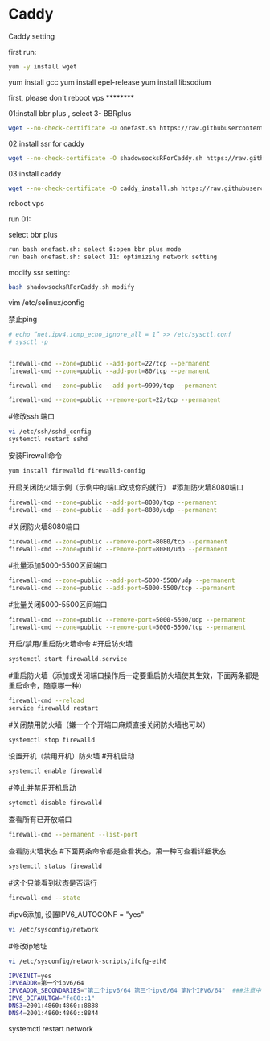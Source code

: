 # Caddy
Caddy setting

first run:
```bash
yum -y install wget
```
yum install gcc
yum install epel-release
yum install libsodium

first, please don't reboot vps ********

01:install bbr plus , select 3- BBRplus
```bash
wget --no-check-certificate -O onefast.sh https://raw.githubusercontent.com/caonimagfw/onefast/master/onefast.sh && bash onefast.sh
```
02:install ssr for caddy
```bash
wget --no-check-certificate -O shadowsocksRForCaddy.sh https://raw.githubusercontent.com/caonimagfw/ssr/master/shadowsocksRForCaddy.sh && bash shadowsocksRForCaddy.sh
```
  
03:install caddy 
```bash
wget --no-check-certificate -O caddy_install.sh https://raw.githubusercontent.com/caonimagfw/Caddy/master/caddy_install.sh && bash caddy_install.sh
```
reboot vps

run 01:

select bbr plus 
```bash
run bash onefast.sh: select 8:open bbr plus mode 
run bash onefast.sh: select 11: optimizing network setting 
```

modify ssr setting:
```bash
bash shadowsocksRForCaddy.sh modify
```

vim /etc/selinux/config

禁止ping 
```bash
# echo “net.ipv4.icmp_echo_ignore_all = 1” >> /etc/sysctl.conf 
# sysctl -p


firewall-cmd --zone=public --add-port=22/tcp --permanent
firewall-cmd --zone=public --add-port=80/tcp --permanent

firewall-cmd --zone=public --add-port=9999/tcp --permanent

firewall-cmd --zone=public --remove-port=22/tcp --permanent
```

#修改ssh 端口
```bash
vi /etc/ssh/sshd_config
systemctl restart sshd
``` 

安装Firewall命令
```bash
yum install firewalld firewalld-config
```
开启关闭防火墙示例（示例中的端口改成你的就行）
#添加防火墙8080端口
```bash
firewall-cmd --zone=public --add-port=8080/tcp --permanent
firewall-cmd --zone=public --add-port=8080/udp --permanent
```
#关闭防火墙8080端口
```bash
firewall-cmd --zone=public --remove-port=8080/tcp --permanent
firewall-cmd --zone=public --remove-port=8080/udp --permanent
```
#批量添加5000-5500区间端口
```bash
firewall-cmd --zone=public --add-port=5000-5500/udp --permanent
firewall-cmd --zone=public --add-port=5000-5500/tcp --permanent
```
#批量关闭5000-5500区间端口
```bash
firewall-cmd --zone=public --remove-port=5000-5500/udp --permanent
firewall-cmd --zone=public --remove-port=5000-5500/tcp --permanent
```
开启/禁用/重启防火墙命令
#开启防火墙
```bash
systemctl start firewalld.service
```
#重启防火墙（添加或关闭端口操作后一定要重启防火墙使其生效，下面两条都是重启命令，随意哪一种）
```bash
firewall-cmd --reload
service firewalld restart
```
#关闭禁用防火墙（嫌一个个开端口麻烦直接关闭防火墙也可以）
```bash
systemctl stop firewalld
```
设置开机（禁用开机）防火墙
#开机启动
```bash
systemctl enable firewalld
```
#停止并禁用开机启动
```bash
sytemctl disable firewalld
```
查看所有已开放端口
```bash
firewall-cmd --permanent --list-port
```
查看防火墙状态
#下面两条命令都是查看状态，第一种可查看详细状态
```bash
systemctl status firewalld
```
#这个只能看到状态是否运行
```bash
firewall-cmd --state
```

#ipv6添加, 设置IPV6_AUTOCONF = "yes"
```bash
vi /etc/sysconfig/network
```

#修改ip地址
```bash
vi /etc/sysconfig/network-scripts/ifcfg-eth0

IPV6INIT=yes
IPV6ADDR=第一个ipv6/64
IPV6ADDR_SECONDARIES="第二个ipv6/64 第三个ipv6/64 第N个IPV6/64"  ###注意中间有空格
IPV6_DEFAULTGW="fe80::1"
DNS3=2001:4860:4860::8888
DNS4=2001:4860:4860::8844
```

systemctl restart network